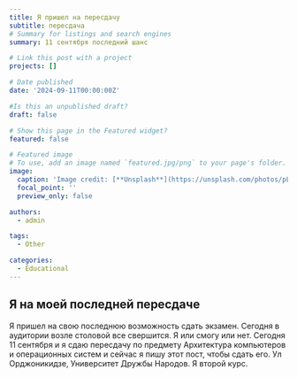 ```yaml
---
title: Я пришел на пересдачу 
subtitle: пересдача
# Summary for listings and search engines
summary: 11 сентября последний шанс

# Link this post with a project
projects: []

# Date published
date: '2024-09-11T00:00:00Z'

#Is this an unpublished draft?
draft: false

# Show this page in the Featured widget?
featured: false

# Featured image
# To use, add an image named `featured.jpg/png` to your page's folder.
image:
  caption: 'Image credit: [**Unsplash**](https://unsplash.com/photos/pLCdAaMFLTE)'
  focal_point: ''
  preview_only: false

authors:
  - admin

tags:
  - Other

categories:
  - Educational
---
```


## Я на моей последней пересдаче
 Я пришел на свою последнюю возможность сдать экзамен. Сегодня в аудитории возле столовой все свершится. Я или смогу или нет. Сегодня 11 сентября и я сдаю пересдачу по предмету Архитектура компьютеров и операционных систем и сейчас я пишу этот пост, чтобы сдать его. Ул Орджоникидзе, Университет Дружбы Народов. Я второй курс.
